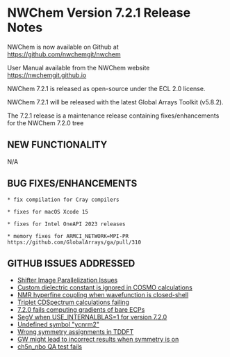 NWChem Version 7.2.1 Release Notes
==================================

NWChem is now available on Github at
https://github.com/nwchemgit/nwchem

User Manual available from the NWChem website
https://nwchemgit.github.io

NWChem 7.2.1 is released as open-source under the ECL 2.0 license.

NWChem 7.2.1 will be released with the latest Global Arrays Toolkit (v5.8.2).

The  7.2.1 release is a maintenance release containing fixes/enhancements for the NWChem 7.2.0 tree

NEW FUNCTIONALITY
-----

   N/A
   

BUG FIXES/ENHANCEMENTS
-----

    * fix compilation for Cray compilers

    * fixes for macOS Xcode 15

    * fixes for Intel OneAPI 2023 releases

    * memory fixes for ARMCI_NETWORK=MPI-PR https://github.com/GlobalArrays/ga/pull/310

GITHUB ISSUES ADDRESSED
----

   * [Shifter Image Parallelization Issues](https://github.com/nwchemgit/nwchem/issues/775)
   * [Custom dielectric constant is ignored in COSMO calculations](https://github.com/nwchemgit/nwchem/issues/776)
   * [NMR hyperfine coupling when wavefunction is closed-shell](https://github.com/nwchemgit/nwchem/issues/788)
   * [Triplet CDSpectrum calculations failing](https://github.com/nwchemgit/nwchem/issues/796)
   * [7.2.0 fails computing gradients of bare ECPs](https://github.com/nwchemgit/nwchem/issues/801)
   * [SegV when USE_INTERNALBLAS=1 for version 7.2.0](https://github.com/nwchemgit/nwchem/issues/804)
   * [Undefined symbol "ycnrm2"](https://github.com/nwchemgit/nwchem/issues/817)
   * [Wrong symmetry assignments in TDDFT](https://github.com/nwchemgit/nwchem/issues/828)
   * [GW might lead to incorrect results when symmetry is on](https://github.com/nwchemgit/nwchem/issues/829)
   * [ch5n_nbo QA test fails](https://github.com/nwchemgit/nwchem/issues/864)
   
